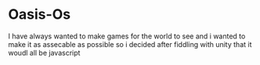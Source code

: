 # Oasis-Os
I have always wanted to make games for the world to see and i wanted to make it as assecable as possible so i decided after fiddling with unity that it woudl all be javascript
